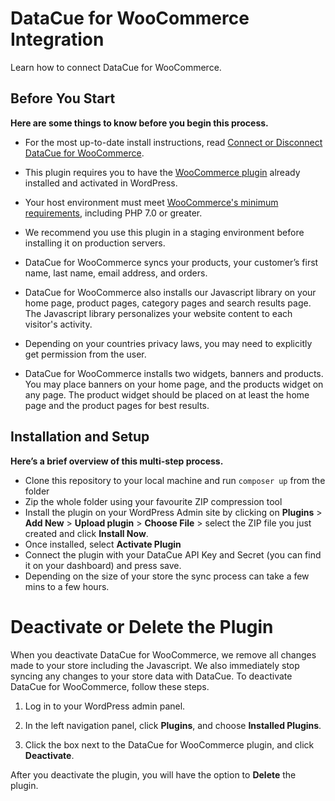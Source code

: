 # DataCue for WooCommerce Integration

Learn how to connect DataCue for WooCommerce.

## Before You Start

**Here are some things to know before you begin this process.**

- For the most up-to-date install instructions, read [Connect or Disconnect DataCue for WooCommerce](https://help.datacue.co/woocommerce/installation). 

- This plugin requires you to have the [WooCommerce plugin](https://wordpress.org/plugins/woocommerce) already installed and activated in WordPress. 

- Your host environment must meet [WooCommerce's minimum requirements](https://docs.woocommerce.com/document/server-requirements), including PHP 7.0 or greater.

- We recommend you use this plugin in a staging environment before installing it on production servers. 

- DataCue for WooCommerce syncs your products, your customer’s first name, last name, email address, and orders.

- DataCue for WooCommerce also installs our Javascript library on your home page, product pages, category pages and search results page. The Javascript library personalizes your website content to each visitor's activity.

- Depending on your countries privacy laws, you may need to explicitly get permission from the user.

- DataCue for WooCommerce installs two widgets, banners and products. You may place banners on your home page, and the products widget on any page. The product widget should be placed on at least the home page and the product pages for best results.

## Installation and Setup
**Here’s a brief overview of this multi-step process.**

- Clone this repository to your local machine and run `composer up` from the folder
- Zip the whole folder using your favourite ZIP compression tool
- Install the plugin on your WordPress Admin site by clicking on **Plugins** > **Add New** > **Upload plugin** > **Choose File** > select the ZIP file you just created and click **Install Now**.
- Once installed, select **Activate Plugin**
- Connect the plugin with your DataCue API Key and Secret (you can find it on your dashboard) and press save.
- Depending on the size of your store the sync process can take a few mins to a few hours.

# Deactivate or Delete the Plugin
When you deactivate DataCue for WooCommerce, we remove all changes made to your store including the Javascript. We also immediately stop syncing any changes to your store data with DataCue.
To deactivate DataCue for WooCommerce, follow these steps.

1) Log in to your WordPress admin panel. 

2) In the left navigation panel, click **Plugins**, and choose **Installed Plugins**.

3) Click the box next to the DataCue for WooCommerce plugin, and click **Deactivate**.	

After you deactivate the plugin, you will have the option to **Delete** the plugin.
